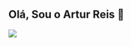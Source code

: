 ## Olá, Sou o Artur Reis 👋
<div>
  <a href="https://arturdev.netlify.app/">
  <img src="https://github-readme-stats.vercel.app/api?username=Artu-Dev&show_icons=true" />
</div>
